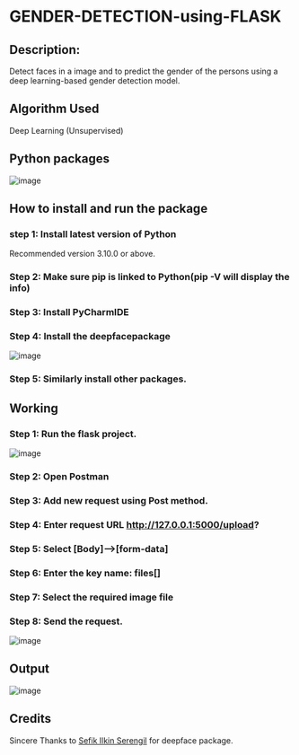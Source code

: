 # GENDER-DETECTION-using-FLASK
## Description:
Detect faces in a image and to predict the gender of the persons using a deep learning-based gender detection model.
## Algorithm Used
Deep Learning (Unsupervised)
## Python packages 
![image](https://user-images.githubusercontent.com/80459102/193560435-ed3ff6d6-d78e-4c78-8f99-73eb95759568.png)
## How to install and run the package
### step 1: Install latest version of Python
Recommended version 3.10.0 or above.
### Step 2: Make sure pip is linked to Python(pip -V will display the info)
### Step 3: Install PyCharmIDE
### Step 4: Install the deepfacepackage
![image](https://user-images.githubusercontent.com/80459102/193560518-efc317e4-7237-4c0b-b102-f74a5187aef9.png)
### Step 5: Similarly install other packages.
## Working
### Step 1: Run the flask project. 
![image](https://user-images.githubusercontent.com/80459102/193560592-af23eeb9-41fa-4d51-af7d-3f1cf0388426.png)
### Step 2: Open Postman
### Step 3: Add new request using Post method.
### Step 4: Enter request URL http://127.0.0.1:5000/upload?
### Step 5: Select [Body]-->[form-data]
### Step 6: Enter the key name: files[] 
### Step 7: Select the required image file 
### Step 8: Send the request. 
![image](https://user-images.githubusercontent.com/80459102/193560660-831cf698-4a7b-4f95-ba26-5aeac7c6fcc0.png)
## Output 
![image](https://user-images.githubusercontent.com/80459102/193560703-2b639b5b-9c00-44b8-8bda-925e5e7f3259.png)
## Credits
Sincere Thanks to [Sefik Ilkin Serengil](https://github.com/serengil) for deepface package.
